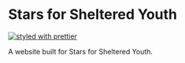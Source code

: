 # Stars for Sheltered Youth

[![styled with prettier](https://img.shields.io/badge/styled_with-prettier-ff69b4.svg?style=flat-square)](https://github.com/prettier/prettier)

A website built for Stars for Sheltered Youth.


